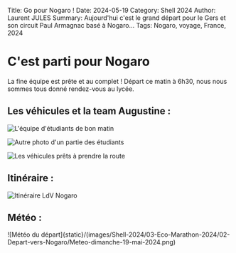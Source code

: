 Title: Go pour Nogaro !
Date: 2024-05-19
Category: Shell 2024
Author: Laurent JULES
Summary: Aujourd'hui c'est le grand départ pour le Gers et son circuit Paul Armagnac basé à Nogaro... 
Tags: Nogaro, voyage, France, 2024

# C'est parti pour Nogaro

La fine équipe est prête et au complet ! Départ ce matin à 6h30, nous nous sommes tous donné rendez-vous au lycée.

## Les véhicules et la team Augustine :

![L'équipe d'étudiants de bon matin]({static}/images/Shell-2024/03-Eco-Marathon-2024/02-Depart-vers-Nogaro/IMG_20240519_062600.jpg)

![Autre photo d'un partie des étudiants]({static}/images/Shell-2024/03-Eco-Marathon-2024/02-Depart-vers-Nogaro/IMG_20240519_062607.jpg)

![Les véhicules prêts à prendre la route]({static}/images/Shell-2024/03-Eco-Marathon-2024/02-Depart-vers-Nogaro/IMG_20240519_062724.jpg)


## Itinéraire :

![Itinéraire LdV Nogaro]({static}/images/Shell-2024/03-Eco-Marathon-2024/02-Depart-vers-Nogaro/Itineraire_Ldv_Nogaro.png)

## Météo :

![Météo du départ]{static}/(images/Shell-2024/03-Eco-Marathon-2024/02-Depart-vers-Nogaro/Meteo-dimanche-19-mai-2024.png)
